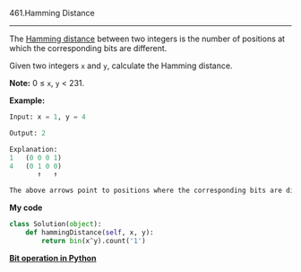 461.Hamming Distance

---

The [Hamming distance](https://zh.wikipedia.org/wiki/%E6%B1%89%E6%98%8E%E8%B7%9D%E7%A6%BB) between two integers is the number of positions at which the corresponding bits are different.

Given two integers `x` and `y`, calculate the Hamming distance.

**Note:**
0 ≤ `x`, `y` < 231.

**Example:**

```python
Input: x = 1, y = 4

Output: 2

Explanation:
1   (0 0 0 1)
4   (0 1 0 0)
       ↑   ↑

The above arrows point to positions where the corresponding bits are different.
```

**My code**

```python
class Solution(object):
    def hammingDistance(self, x, y):
        return bin(x^y).count('1')
```

[**Bit operation in Python**](http://www.runoob.com/python/python-operators.html)

